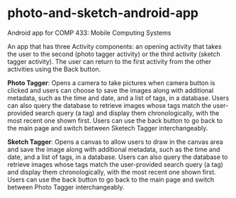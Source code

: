 # photo-and-sketch-android-app

Android app for COMP 433: Mobile Computing Systems

An app that has three Activity components: an opening activity that takes the user to the second (photo tagger activity) or the third activity (sketch tagger activity). The user can return to the first activity from the other activities using the Back button.

**Photo Tagger**: Opens a camera to take pictures when camera button is clicked and users can choose to save the images along with additional metadata, such as the time and date, and a list of tags, in a database. Users can also
query the database to retrieve images whose tags match the user-provided search query (a tag) and display them chronologically, with the most recent one shown first. Users can use the back button to go back to the main page and switch between Sketech Tagger interchangeably.

**Sketch Tagger**: Opens a canvas to allow users to draw in the canvas area and save the image along with additional metadata, such as the time and date, and a list of tags, in a database. Users can also
query the database to retrieve images whose tags match the user-provided search query (a tag) and display them chronologically, with the most recent one shown first. Users can use the back button to go back to the main page and switch between Photo Tagger interchangeably.
